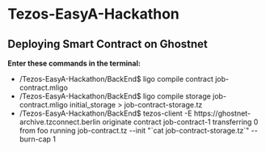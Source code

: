 # Tezos-EasyA-Hackathon


## Deploying Smart Contract on Ghostnet

<b>Enter these commands in the terminal:</b>
<ul>
<li> /Tezos-EasyA-Hackathon/BackEnd$ ligo compile contract job-contract.mligo </li>
<li> /Tezos-EasyA-Hackathon/BackEnd$ ligo compile storage job-contract.mligo initial_storage > job-contract-storage.tz </li>
<li> /Tezos-EasyA-Hackathon/BackEnd$ tezos-client -E https://ghostnet-archive.tzconnect.berlin originate contract job-contract-1 transferring 0 from foo running job-contract.tz --init "`cat job-contract-storage.tz`" --burn-cap 1 </li>
</ul>
